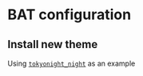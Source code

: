 # BAT configuration

## Install new theme

Using [`tokyonight_night`](https://github.com/folke/tokyonight.nvim/issues/23#issuecomment-1636639722) as an example
